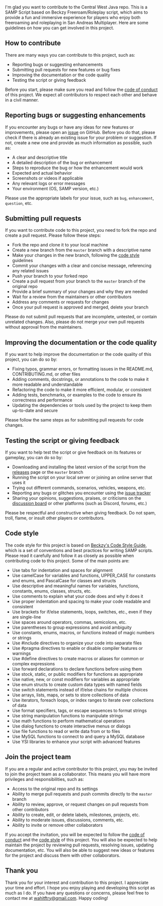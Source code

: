 I'm glad you want to contribute to the Central West Java repo. This is a SAMP Script based on Beckzy Freeroam/Roleplay script, which aims to provide a fun and immersive experience for players who enjoy both freeroaming and roleplaying in San Andreas Multiplayer. Here are some guidelines on how you can get involved in this project.

## How to contribute

There are many ways you can contribute to this project, such as:

- Reporting bugs or suggesting enhancements
- Submitting pull requests for new features or bug fixes
- Improving the documentation or the code quality
- Testing the script or giving feedback

Before you start, please make sure you read and follow the [code of conduct](^1^) of this project. We expect all contributors to respect each other and behave in a civil manner.

## Reporting bugs or suggesting enhancements

If you encounter any bugs or have any ideas for new features or improvements, please open an [issue](^2^) on GitHub. Before you do that, please check if there is already an existing issue for your problem or suggestion. If not, create a new one and provide as much information as possible, such as:

- A clear and descriptive title
- A detailed description of the bug or enhancement
- Steps to reproduce the bug or how the enhancement would work
- Expected and actual behavior
- Screenshots or videos if applicable
- Any relevant logs or error messages
- Your environment (OS, SAMP version, etc.)

Please use the appropriate labels for your issue, such as `bug`, `enhancement`, `question`, etc.

## Submitting pull requests

If you want to contribute code to this project, you need to fork the repo and create a pull request. Please follow these steps:

- Fork the repo and clone it to your local machine
- Create a new branch from the `master` branch with a descriptive name
- Make your changes in the new branch, following the [code style](#code-style) guidelines
- Commit your changes with a clear and concise message, referencing any related issues
- Push your branch to your forked repo
- Create a pull request from your branch to the `master` branch of the original repo
- Provide a brief summary of your changes and why they are needed
- Wait for a review from the maintainers or other contributors
- Address any comments or requests for changes
- Once your pull request is approved and merged, delete your branch

Please do not submit pull requests that are incomplete, untested, or contain unrelated changes. Also, please do not merge your own pull requests without approval from the maintainers.

## Improving the documentation or the code quality

If you want to help improve the documentation or the code quality of this project, you can do so by:

- Fixing typos, grammar errors, or formatting issues in the README.md, CONTRIBUTING.md, or other files
- Adding comments, docstrings, or annotations to the code to make it more readable and understandable
- Refactoring the code to make it more efficient, modular, or consistent
- Adding tests, benchmarks, or examples to the code to ensure its correctness and performance
- Updating the dependencies or tools used by the project to keep them up-to-date and secure

Please follow the same steps as for submitting pull requests for code changes.

## Testing the script or giving feedback

If you want to help test the script or give feedback on its features or gameplay, you can do so by:

- Downloading and installing the latest version of the script from the [releases](^3^) page or the `master` branch
- Running the script on your local server or joining an online server that uses it
- Trying out different commands, scenarios, vehicles, weapons, etc.
- Reporting any bugs or glitches you encounter using the [issue tracker](^2^)
- Sharing your opinions, suggestions, praises, or criticisms on the [discussion board](^4^) or other platforms (such as Discord, forums, etc.)

Please be respectful and constructive when giving feedback. Do not spam, troll, flame, or insult other players or contributors.

## Code style

The code style for this project is based on [Beckzy's Code Style Guide](^5^), which is a set of conventions and best practices for writing SAMP scripts. Please read it carefully and follow it as closely as possible when contributing code to this project. Some of the main points are:

- Use tabs for indentation and spaces for alignment
- Use camelCase for variables and functions, UPPER_CASE for constants and enums, and PascalCase for classes and structs
- Use descriptive and meaningful names for variables, functions, constants, enums, classes, structs, etc.
- Use comments to explain what your code does and why it does it
- Use proper indentation and spacing to make your code readable and consistent
- Use brackets for if/else statements, loops, switches, etc., even if they are single-line
- Use spaces around operators, commas, semicolons, etc.
- Use parentheses to group expressions and avoid ambiguity
- Use constants, enums, macros, or functions instead of magic numbers or strings
- Use #include directives to organize your code into separate files
- Use #pragma directives to enable or disable compiler features or warnings
- Use #define directives to create macros or aliases for common or complex expressions
- Use forward declarations to declare functions before using them
- Use stock, static, or public modifiers for functions as appropriate
- Use native, new, or const modifiers for variables as appropriate
- Use enum structs to create custom data types with named fields
- Use switch statements instead of if/else chains for multiple choices
- Use arrays, lists, maps, or sets to store collections of data
- Use iterators, foreach loops, or index ranges to iterate over collections of data
- Use format specifiers, tags, or escape sequences to format strings
- Use string manipulation functions to manipulate strings
- Use math functions to perform mathematical operations
- Use dialog functions to create interactive menus or dialogs
- Use file functions to read or write data from or to files
- Use MySQL functions to connect to and query a MySQL database
- Use YSI libraries to enhance your script with advanced features

## Join the project team

If you are a regular and active contributor to this project, you may be invited to join the project team as a collaborator. This means you will have more privileges and responsibilities, such as:

- Access to the original repo and its settings
- Ability to merge pull requests and push commits directly to the `master` branch
- Ability to review, approve, or request changes on pull requests from other contributors
- Ability to create, edit, or delete labels, milestones, projects, etc.
- Ability to moderate issues, discussions, comments, etc.
- Ability to invite or remove other collaborators

If you accept the invitation, you will be expected to follow the [code of conduct](^1^) and the [code style](#code-style) of this project. You will also be expected to help maintain the project by reviewing pull requests, resolving issues, updating documentation, etc. You will also be able to suggest new ideas or features for the project and discuss them with other collaborators.

## Thank you

Thank you for your interest and contribution to this project. I appreciate your time and effort. I hope you enjoy playing and developing this script as much as I do. If you have any questions or concerns, please feel free to contact me at wahitftry@gmail.com. Happy coding!